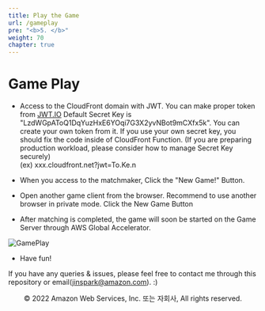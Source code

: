 ```yaml
---
title: Play the Game
url: /gameplay
pre: "<b>5. </b>"
weight: 70
chapter: true
---
```


# Game Play

- Access to the CloudFront domain with JWT. You can make proper token from [JWT.IO](https://jwt.io/)
Default Secret Key is "LzdWGpAToQ1DqYuzHxE6YOqi7G3X2yvNBot9mCXfx5k". You can create your own token from it. If you use your own secret key, you should fix the code inside of CloudFront Function. (If you are preparing production workload, please consider how to manage Secret Key securely)        
(ex) xxx.cloudfront.net?jwt=To.Ke.n

- When you access to the matchmaker, Click the "New Game!" Button.

- Open another game client from the browser. Recommend to use another browser in private mode. Click the New Game Button

- After matching is completed, the game will soon be started on the Game Server through AWS Global Accelerator.

![GamePlay](https://d1zrwss8zuawdm.cloudfront.net/webcard21-play.png)

- Have fun!

If you have any queries & issues, please feel free to contact me through this repository or email(jinspark@amazon.com). :) 

<p align="center">
© 2022 Amazon Web Services, Inc. 또는 자회사, All rights reserved.
</p>
